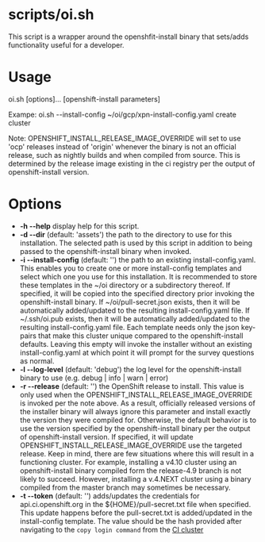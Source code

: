 # scripts/oi.sh

This script is a wrapper around the openshfit-install binary that sets/adds functionality useful for a developer.

# Usage

oi.sh [options]... [openshift-install parameters]

Exampe: oi.sh --install-config ~/oi/gcp/xpn-install-config.yaml create cluster

Note: OPENSHIFT\_INSTALL\_RELEASE\_IMAGE\_OVERRIDE will set to use 'ocp' releases instead of 'origin' whenever the binary is not an official release, such as nightly builds and when compiled from source. This is determined by the release image existing in the ci registry per the output of openshift-install version.

# Options

- **-h --help** display help for this script.
- **-d --dir** (default: 'assets') the path to the directory to use for this installation. The selected path is used by this script in addition to being passed to the openshift-install binary when invoked.
- **-i --install-config** (default: '') the path to an existing install-config.yaml. This enables you to create one or more install-config templates and select which one you use for this installation. It is recommended to store these templates in the ~/oi directory or a subdirectory thereof. If specified, it will be copied into the specified directory prior invoking the openshift-install binary. If ~/oi/pull-secret.json exists, then it will be automatically added/updated to the resulting install-config.yaml file. If ~/.ssh/oi.pub exists, then it will be automatically added/updated to the resulting install-config.yaml file. Each template needs only the json key-pairs that make this cluster unique compared to the openshift-install defaults. Leaving this empty will invoke the installer without an existing install-config.yaml at which point it will prompt for the survey questions as normal.
- **-l --log-level** (default: 'debug') the log level for the openshift-install binary to use (e.g. debug | info | warn | error)
- **-r --release** (default: '') the OpenShift release to install. This value is only used when the OPENSHIFT\_INSTALL\_RELEASE\_IMAGE\_OVERRIDE is invoked per the note above. As a result, officially released versions of the installer binary will always ignore this parameter and install exactly the version they were compiled for. Otherwise, the default behavior is to use the version specified by the openshift-install binary per the output of openshift-install version. If specified, it will update OPENSHIFT\_INSTALL\_RELEASE\_IMAGE\_OVERRIDE use the targeted release. Keep in mind, there are few situations where this will result in a functioning cluster. For example, installing a v4.10 cluster using an openshift-install binary compiled form the release-4.9 branch is not likely to succeed. However, installing a v.4.NEXT cluster using a binary compiled from the master branch may sometimes be necessary.
- **-t --token** (default: '') adds/updates the credentials for api.ci.openshift.org in the ${HOME}/pull-secret.txt file when specified. This update happens before the pull-secret.txt is added/updated in the install-config template. The value should be the hash provided after navigating to the `copy login command` from the [CI cluster](https://console-openshift-console.apps.ci.l2s4.p1.openshiftapps.com)

